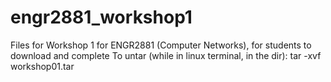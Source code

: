 # engr2881_workshop1
Files for Workshop 1 for ENGR2881 (Computer Networks), for students to download and complete
To untar (while in linux terminal, in the dir): tar -xvf workshop01.tar
